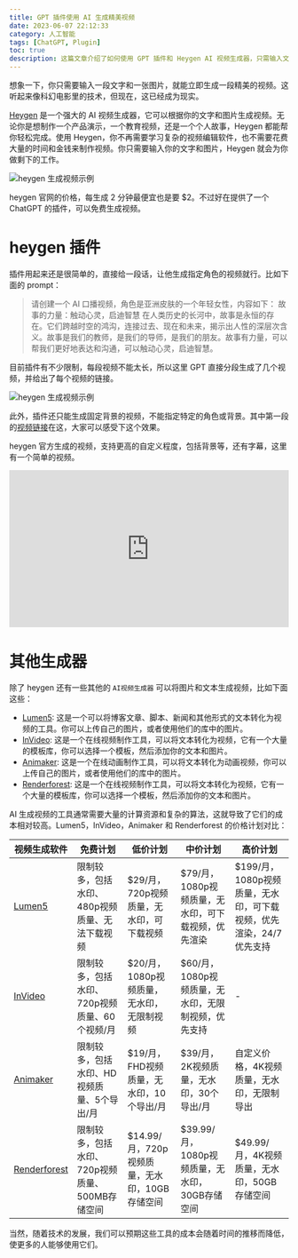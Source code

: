 ```yaml
---
title: GPT 插件使用 AI 生成精美视频
date: 2023-06-07 22:12:33
category: 人工智能
tags: [ChatGPT, Plugin]  
toc: true
description: 这篇文章介绍了如何使用 GPT 插件和 Heygen AI 视频生成器，只需输入文字和图片，就能生成精美的视频。文章还详细比较了其他视频生成工具，如 Lumen5、InVideo、Animaker 和 Renderforest，以及它们的价格计划。无论你是想制作产品演示、教育视频还是个人故事，这些工具都能帮你轻松完成。随着技术的发展，这些工具的成本预期会降低，使更多的人能够使用它们。
---
```


想象一下，你只需要输入一段文字和一张图片，就能立即生成一段精美的视频。这听起来像科幻电影里的技术，但现在，这已经成为现实。

[Heygen](https://app.heygen.com/home) 是一个强大的 AI 视频生成器，它可以根据你的文字和图片生成视频。无论你是想制作一个产品演示，一个教育视频，还是一个个人故事，Heygen 都能帮你轻松完成。使用 Heygen，你不再需要学习复杂的视频编辑软件，也不需要花费大量的时间和金钱来制作视频。你只需要输入你的文字和图片，Heygen 就会为你做剩下的工作。

![heygen 生成视频示例](https://slefboot-1251736664.file.myqcloud.com/20230607_gpt4_heygen_video.png)

<!--more-->

heygen 官网的价格，每生成 2 分钟最便宜也是要 $2。不过好在提供了一个 ChatGPT 的插件，可以免费生成视频。

# heygen 插件

插件用起来还是很简单的，直接给一段话，让他生成指定角色的视频就行。比如下面的 prompt：

> 请创建一个 AI 口播视频，角色是亚洲皮肤的一个年轻女性，内容如下：
> 故事的力量：触动心灵，启迪智慧
> 在人类历史的长河中，故事是永恒的存在。它们跨越时空的鸿沟，连接过去、现在和未来，揭示出人性的深层次含义。故事是我们的教师，是我们的导师，是我们的朋友。故事有力量，可以帮我们更好地表达和沟通，可以触动心灵，启迪智慧。

目前插件有不少限制，每段视频不能太长，所以这里 GPT 直接分段生成了几个视频，并给出了每个视频的链接。

![heygen 生成视频示例](https://slefboot-1251736664.file.myqcloud.com/20230607_gpt4_heygen_video_2.png)

此外，插件还只能生成固定背景的视频，不能指定特定的角色或背景。其中第一段的[视频链接](https://app.heygen.com/share/a74a4731cea14631bd05469d92c07649?sid=openai-plugin)在这，大家可以感受下这个效果。

heygen 官方生成的视频，支持更高的自定义程度，包括背景等，还有字幕，这里有一个简单的视频。

<div style="position: relative; padding-bottom: 56.25%; height: 0; overflow: hidden;">
  <iframe style="position: absolute; top:0; left: 0; width: 100%; height: 100%;" src="https://app.heygen.com/embeds/ede2ffb6805f4b7da2bde80f5440e315" title="HeyGen video player" frameborder="0" allow="encrypted-media; fullscreen;" allowfullscreen></iframe>
</div>

# 其他生成器

除了 heygen 还有一些其他的 `AI视频生成器` 可以将图片和文本生成视频，比如下面这些：

- [Lumen5](https://www.lumen5.com/): 这是一个可以将博客文章、脚本、新闻和其他形式的文本转化为视频的工具。你可以上传自己的图片，或者使用他们的库中的图片。
- [InVideo](https://invideo.io/): 这是一个在线视频制作工具，可以将文本转化为视频，它有一个大量的模板库，你可以选择一个模板，然后添加你的文本和图片。
- [Animaker](https://www.animaker.com/): 这是一个在线动画制作工具，可以将文本转化为动画视频，你可以上传自己的图片，或者使用他们的库中的图片。
- [Renderforest](https://www.renderforest.com/): 这是一个在线视频制作工具，可以将文本转化为视频，它有一个大量的模板库，你可以选择一个模板，然后添加你的文本和图片。

AI 生成视频的工具通常需要大量的计算资源和复杂的算法，这就导致了它们的成本相对较高。Lumen5，InVideo，Animaker 和 Renderforest 的价格计划对比：

| 视频生成软件 | 免费计划 | 低价计划 | 中价计划 | 高价计划 |
| --- | --- | --- | --- | --- |
| [Lumen5](https://www.lumen5.com/pricing/) | 限制较多，包括水印、480p视频质量、无法下载视频 | $29/月，720p视频质量，无水印，可下载视频 | $79/月，1080p视频质量，无水印，可下载视频，优先渲染 | $199/月，1080p视频质量，无水印，可下载视频，优先渲染，24/7优先支持 |
| [InVideo](https://invideo.io/pricing) | 限制较多，包括水印、720p视频质量、60个视频/月 | $20/月，1080p视频质量，无水印，无限制视频 | $60/月，1080p视频质量，无水印，无限制视频，优先支持 | - |
| [Animaker](https://www.animaker.com/pricing) | 限制较多，包括水印、HD视频质量、5个导出/月 | $19/月，FHD视频质量，无水印，10个导出/月 | $39/月，2K视频质量，无水印，30个导出/月 | 自定义价格，4K视频质量，无水印，无限制导出 |
| [Renderforest](https://www.renderforest.com/pricing) | 限制较多，包括水印、720p视频质量、500MB存储空间 | $14.99/月，720p视频质量，无水印，10GB存储空间 | $39.99/月，1080p视频质量，无水印，30GB存储空间 | $49.99/月，4K视频质量，无水印，50GB存储空间 |

当然，随着技术的发展，我们可以预期这些工具的成本会随着时间的推移而降低，使更多的人能够使用它们。